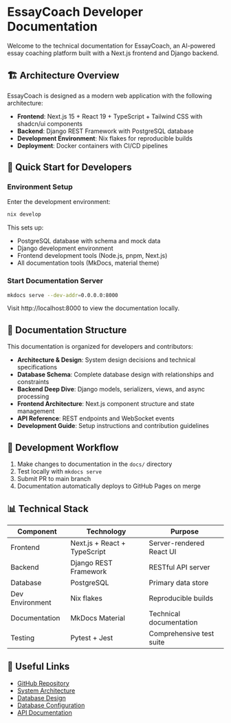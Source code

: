 # EssayCoach Developer Documentation

Welcome to the technical documentation for EssayCoach, an AI-powered essay coaching platform built with a Next.js frontend and Django backend.

## 🏗️ Architecture Overview

EssayCoach is designed as a modern web application with the following architecture:

- **Frontend**: Next.js 15 + React 19 + TypeScript + Tailwind CSS with shadcn/ui components
- **Backend**: Django REST Framework with PostgreSQL database
- **Development Environment**: Nix flakes for reproducible builds
- **Deployment**: Docker containers with CI/CD pipelines

## 🚀 Quick Start for Developers

### Environment Setup
Enter the development environment:
```bash
nix develop
```

This sets up:
- PostgreSQL database with schema and mock data
- Django development environment
- Frontend development tools (Node.js, pnpm, Next.js)
- All documentation tools (MkDocs, material theme)

### Start Documentation Server
```bash
mkdocs serve --dev-addr=0.0.0.0:8000
```
Visit http://localhost:8000 to view the documentation locally.

## 📁 Documentation Structure

This documentation is organized for developers and contributors:

- **Architecture & Design**: System design decisions and technical specifications
- **Database Schema**: Complete database design with relationships and constraints
- **Backend Deep Dive**: Django models, serializers, views, and async processing
- **Frontend Architecture**: Next.js component structure and state management
- **API Reference**: REST endpoints and WebSocket events
- **Development Guide**: Setup instructions and contribution guidelines

## 🔄 Development Workflow

1. Make changes to documentation in the `docs/` directory
2. Test locally with `mkdocs serve`
3. Submit PR to main branch
4. Documentation automatically deploys to GitHub Pages on merge

## 📊 Technical Stack

| Component | Technology | Purpose |
|-----------|------------|---------|
| Frontend | Next.js + React + TypeScript | Server-rendered React UI |
| Backend | Django REST Framework | RESTful API server |
| Database | PostgreSQL | Primary data store |
| Dev Environment | Nix flakes | Reproducible builds |
| Documentation | MkDocs Material | Technical documentation |
| Testing | Pytest + Jest | Comprehensive test suite |

## 🔗 Useful Links

- [GitHub Repository](https://github.com/your-org/EssayCoach)
- [System Architecture](architecture/system-architecture.md)
- [Database Design](database/schema-overview.md)
- [Database Configuration](database/configuration.md)
- [API Documentation](api/rest-endpoints.md)